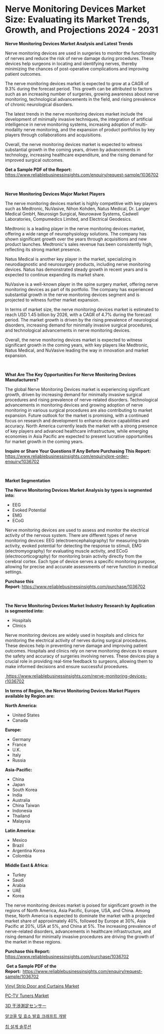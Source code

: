 <p><h1>Nerve Monitoring Devices Market Size: Evaluating its Market Trends, Growth, and Projections 2024 - 2031</h1></p><p><strong>Nerve Monitoring Devices Market Analysis and Latest Trends</strong></p>
<p><p>Nerve monitoring devices are used in surgeries to monitor the functionality of nerves and reduce the risk of nerve damage during procedures. These devices help surgeons in locating and identifying nerves, thereby minimizing the chances of post-operative complications and improving patient outcomes.</p><p>The nerve monitoring devices market is expected to grow at a CAGR of 9.3% during the forecast period. This growth can be attributed to factors such as an increasing number of surgeries, growing awareness about nerve monitoring, technological advancements in the field, and rising prevalence of chronic neurological disorders.</p><p>The latest trends in the nerve monitoring devices market include the development of minimally invasive techniques, the integration of artificial intelligence in nerve monitoring systems, increasing adoption of multi-modality nerve monitoring, and the expansion of product portfolios by key players through collaborations and acquisitions.</p><p>Overall, the nerve monitoring devices market is expected to witness substantial growth in the coming years, driven by advancements in technology, increasing healthcare expenditure, and the rising demand for improved surgical outcomes.</p></p>
<p><strong>Get a Sample PDF of the Report:&nbsp;</strong> <a href="https://www.reliablebusinessinsights.com/enquiry/request-sample/1036702">https://www.reliablebusinessinsights.com/enquiry/request-sample/1036702</a></p>
<p>&nbsp;</p>
<p><strong>Nerve Monitoring Devices Major Market Players</strong></p>
<p><p>The nerve monitoring devices market is highly competitive with key players such as Medtronic, NuVasive, Nihon Kohden, Natus Medical, Dr. Langer Medical GmbH, Neurosign Surgical, Neurowave Systems, Cadwell Laboratories, Compumedics Limited, and Electrical Geodesics. </p><p>Medtronic is a leading player in the nerve monitoring devices market, offering a wide range of neurophysiology solutions. The company has shown significant growth over the years through acquisitions and new product launches. Medtronic's sales revenue has been consistently high, reflecting its strong market presence.</p><p>Natus Medical is another key player in the market, specializing in neurodiagnostic and neurosurgery products, including nerve monitoring devices. Natus has demonstrated steady growth in recent years and is expected to continue expanding its market share.</p><p>NuVasive is a well-known player in the spine surgery market, offering nerve monitoring devices as part of its portfolio. The company has experienced substantial growth in the nerve monitoring devices segment and is projected to witness further market expansion.</p><p>In terms of market size, the nerve monitoring devices market is estimated to reach USD 1.45 billion by 2026, with a CAGR of 4.7% during the forecast period. The market growth is driven by the rising prevalence of neurological disorders, increasing demand for minimally invasive surgical procedures, and technological advancements in nerve monitoring devices.</p><p>Overall, the nerve monitoring devices market is expected to witness significant growth in the coming years, with key players like Medtronic, Natus Medical, and NuVasive leading the way in innovation and market expansion.</p></p>
<p>&nbsp;</p>
<p><strong>What Are The Key Opportunities For Nerve Monitoring Devices Manufacturers?</strong></p>
<p><p>The global Nerve Monitoring Devices market is experiencing significant growth, driven by increasing demand for minimally invasive surgical procedures and rising prevalence of nerve-related disorders. Technological advancements in monitoring devices and growing adoption of nerve monitoring in various surgical procedures are also contributing to market expansion. Future outlook for the market is promising, with a continued focus on research and development to enhance device capabilities and accuracy. North America currently leads the market with a strong presence of key players and advanced healthcare infrastructure, while emerging economies in Asia Pacific are expected to present lucrative opportunities for market growth in the coming years.</p></p>
<p><strong>Inquire or Share Your Questions If Any Before Purchasing This Report:</strong> <a href="https://www.reliablebusinessinsights.com/enquiry/pre-order-enquiry/1036702">https://www.reliablebusinessinsights.com/enquiry/pre-order-enquiry/1036702</a></p>
<p>&nbsp;</p>
<p><strong>Market Segmentation</strong></p>
<p><strong>The Nerve Monitoring Devices Market Analysis by types is segmented into:</strong></p>
<p><ul><li>EEG</li><li>Evoked Potential</li><li>EMG</li><li>ECoG</li></ul></p>
<p><p>Nerve monitoring devices are used to assess and monitor the electrical activity of the nervous system. There are different types of nerve monitoring devices: EEG (electroencephalography) for measuring brain activity, evoked potential for detecting the response to stimuli, EMG (electromyography) for evaluating muscle activity, and ECoG (electrocorticography) for monitoring brain activity directly from the cerebral cortex. Each type of device serves a specific monitoring purpose, allowing for precise and accurate assessments of nerve function in medical settings.</p></p>
<p><strong>Purchase this Report:&nbsp;</strong><a href="https://www.reliablebusinessinsights.com/purchase/1036702">https://www.reliablebusinessinsights.com/purchase/1036702</a></p>
<p>&nbsp;</p>
<p><strong>The Nerve Monitoring Devices Market Industry Research by Application is segmented into:</strong></p>
<p><ul><li>Hospitals</li><li>Clinics</li></ul></p>
<p><p>Nerve monitoring devices are widely used in hospitals and clinics for monitoring the electrical activity of nerves during surgical procedures. These devices help in preventing nerve damage and improving patient outcomes. Hospitals and clinics rely on nerve monitoring devices to ensure the safety and accuracy of surgeries involving nerves. These devices play a crucial role in providing real-time feedback to surgeons, allowing them to make informed decisions and ensure successful procedures.</p></p>
<p><a href="https://www.reliablebusinessinsights.com/nerve-monitoring-devices-r1036702">&nbsp;https://www.reliablebusinessinsights.com/nerve-monitoring-devices-r1036702</a></p>
<p><strong>In terms of Region, the Nerve Monitoring Devices Market Players available by Region are:</strong></p>
<p>
    <p> <strong> North America: </strong>
        <ul>
            <li>United States</li>
            <li>Canada</li>
        </ul>
        </p> 
    <p> <strong> Europe: </strong>
        <ul>
            <li>Germany</li>
            <li>France</li>
            <li>U.K.</li>
            <li>Italy</li>
            <li>Russia</li>
        </ul>
        </p> 
    <p> <strong> Asia-Pacific: </strong>
        <ul>
            <li>China</li>
            <li>Japan</li>
            <li>South Korea</li>
            <li>India</li>
            <li>Australia</li>
            <li>China Taiwan</li>
            <li>Indonesia</li>
            <li>Thailand</li>
            <li>Malaysia</li>
        </ul>
        </p> 
    <p> <strong> Latin America: </strong>
        <ul>
            <li>Mexico</li>
            <li>Brazil</li>
            <li>Argentina Korea</li>
            <li>Colombia</li>
        </ul>
        </p> 
    <p> <strong> Middle East & Africa: </strong>
        <ul>
            <li>Turkey</li>
            <li>Saudi</li>
            <li>Arabia</li>
            <li>UAE</li>
            <li>Korea</li>
        </ul>
    </p>
    </p>
<p><p>The nerve monitoring devices market is poised for significant growth in the regions of North America, Asia Pacific, Europe, USA, and China. Among these, North America is expected to dominate the market with a projected market share of approximately 40%, followed by Europe at 30%, Asia Pacific at 20%, USA at 5%, and China at 5%. The increasing prevalence of nerve-related disorders, advancements in healthcare infrastructure, and rising demand for minimally invasive procedures are driving the growth of the market in these regions.</p></p>
<p><strong>Purchase this Report: </strong><a href="https://www.reliablebusinessinsights.com/purchase/1036702">https://www.reliablebusinessinsights.com/purchase/1036702</a></p>
<p>&nbsp;<strong>Get a Sample PDF of the Report:&nbsp;&nbsp;</strong><a href="https://www.reliablebusinessinsights.com/enquiry/request-sample/1036702">https://www.reliablebusinessinsights.com/enquiry/request-sample/1036702</a></p>
<p><strong></strong></p>
<p><p><a href="https://issuu.com/reportprime-2/docs/vinyl-strip-door-and-curtains-market-size-2030.ppt">Vinyl Strip Door and Curtains Market</a></p><p><a href="https://github.com/wwwkeltoum/Market-Research-Report-List-3/blob/main/pc-tv-tuners-market.md">PC-TV Tuners Market</a></p><p><a href="https://github.com/CieloStamm/Market-Research-Report-List-1/blob/main/696174887986.md">3D 干渉測定センサー</a></p><p><a href="https://github.com/FelipeGrrady654556/Market-Research-Report-List-1/blob/main/438264380862.md">알코올 및 효소 발효 크래프트 개발</a></p><p><a href="https://github.com/shade463/Market-Research-Report-List-1/blob/main/987344280863.md">칩 설계 솔루션</a></p></p>